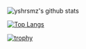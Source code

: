 ![yshrsmz's github stats](https://github-readme-stats.vercel.app/api?username=yshrsmz&show_icons=true)

[![Top Langs](https://github-readme-stats.vercel.app/api/top-langs/?username=yshrsmz&layout=compact&hide=c,c%2B%2B&langs_count=10)](https://github.com/anuraghazra/github-readme-stats)

[![trophy](https://github-profile-trophy.vercel.app/?username=ryo-ma&theme=flat)](https://github.com/ryo-ma/github-profile-trophy)

<!--
**yshrsmz/yshrsmz** is a ✨ _special_ ✨ repository because its `README.md` (this file) appears on your GitHub profile.

Here are some ideas to get you started:

- 🔭 I’m currently working on ...
- 🌱 I’m currently learning ...
- 👯 I’m looking to collaborate on ...
- 🤔 I’m looking for help with ...
- 💬 Ask me about ...
- 📫 How to reach me: ...
- 😄 Pronouns: ...
- ⚡ Fun fact: ...
-->
